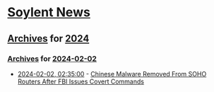 # [Soylent News](../../../README.md)

## [Archives](../../index.md) for [2024](../index.md)

### [Archives](../../index.md) for [2024-02-02](index.md)

* [2024-02-02, 02:35:00](https://soylentnews.org/article.pl?sid=24/02/01/1918204&from=rss) - [Chinese Malware Removed From SOHO Routers After FBI Issues Covert Commands](https://soylentnews.org/article.pl?sid=24/02/01/1918204&from=rss)
